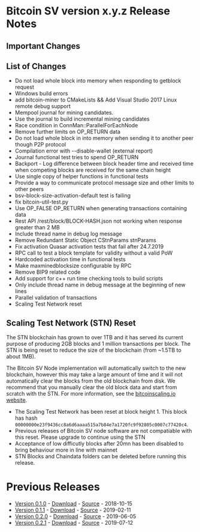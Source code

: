 # Bitcoin SV version x.y.z Release Notes

## Important Changes

## List of Changes
* Do not load whole block into memory when responding to getblock request
* Windows build errors
* add bitcoin-miner to CMakeLists && Add Visual Studio 2017 Linux remote debug support
* Mempool journal for mining candidates.
* Use the journal to build incremental mining candidates
* Race condition in ConnMan::ParallelForEachNode
* Remove further limits on OP_RETURN data
* Do not load whole block in into memory when sending it to another peer though P2P protocol
* Compilation error with --disable-wallet (external report)
* Journal functional test tries to spend OP_RETURN
* Backport - Log difference between block header time and received time when competing blocks are received for the same chain height
* Use single copy of helper functions in functional tests
* Provide a way to communicate protocol message size and other limits to other peers
* bsv-block-size-activation-default test is failing
* fix bitcoin-util-test.py
* Use OP_FALSE OP_RETURN when generating transactions containing data
* Rest API /rest/block/BLOCK-HASH.json not working when response greater than 2 MB
* Include thread name in debug log message
* Remove Redundant Static Object CStnParams stnParams
* Fix activation Quasar activation tests that fail after 24.7.2019
* RPC call to test a block template for validity without a valid PoW
* Hardcoded activation time in functional tests
* Make maxminedblocksize configurable by RPC
* Remove BIP9 related code
* Add support for c++ run time checking tools to build scripts
* Only include thread name in debug message at the beginning of new lines
* Parallel validation of transactions
* Scaling Test Network reset

## Scaling Test Network (STN) Reset
The STN blockchain has grown to over 1TB and it has served its current purpose of producing 2GB blocks and 
1 million transactions per block. The STN is being reset to reduce the size of the blockchain (from ~1.5TB to about 
1MB). 

The Bitcoin SV Node implementation will automatically switch to the new blockchain, however this may take a large amount
of time and it will not automatically clear the blocks from the old blockchain from disk. We recommend that you manually
clear the old block data and start from scratch with the STN. For more information, see the 
[bitcoinscaling.io website](http://bitcoinscaling.io/oct-2019-stn-rollback).
  
* The Scaling Test Network has been reset at block height 1. This block has hash 
  `00000000e23f9436cc8a6d6aaaa515a7b84e7a1720fc9f92805c0007c77420c4`.
* Previous releases of Bitcoin SV node software are not compatiable with this reset. Please upgrade to continue using the STN
* Acceptance of low difficutly blocks after 20mn has been disabled to bring behaviour more in line with mainnet
* STN Blocks and Chaindata folders can be deleted before running this release.

# Previous Releases
* [Version 0.1.0](release-notes-v0.1.0.md) - [Download](https://download.bitcoinsv.io/bitcoinsv/0.1.0/) - [Source](https://github.com/bitcoin-sv/bitcoin-sv/tree/v0.1.0) - 2018-10-15
* [Version 0.1.1](release-notes-v0.1.1.md) - [Download](https://download.bitcoinsv.io/bitcoinsv/0.1.1/) - [Source](https://github.com/bitcoin-sv/bitcoin-sv/tree/v0.1.1) - 2019-02-11
* [Version 0.2.0](release-notes-v0.2.0.md) - [Download](https://download.bitcoinsv.io/bitcoinsv/0.2.0/) - [Source](https://github.com/bitcoin-sv/bitcoin-sv/tree/v0.2.0) - 2019-06-05
* [Version 0.2.1](release-notes-v0.2.1.md) - [Download](https://download.bitcoinsv.io/bitcoinsv/0.2.1/) - [Source](https://github.com/bitcoin-sv/bitcoin-sv/tree/v0.2.1) - 2019-07-12
